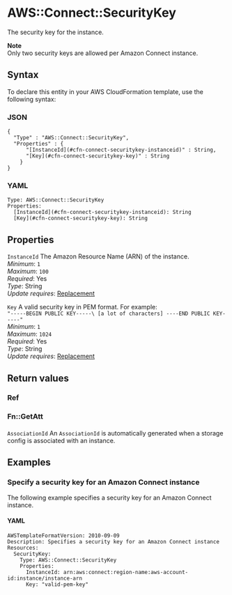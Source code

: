 # AWS::Connect::SecurityKey<a name="aws-resource-connect-securitykey"></a>

The security key for the instance\.

**Note**  
Only two security keys are allowed per Amazon Connect instance\.

## Syntax<a name="aws-resource-connect-securitykey-syntax"></a>

To declare this entity in your AWS CloudFormation template, use the following syntax:

### JSON<a name="aws-resource-connect-securitykey-syntax.json"></a>

```
{
  "Type" : "AWS::Connect::SecurityKey",
  "Properties" : {
      "[InstanceId](#cfn-connect-securitykey-instanceid)" : String,
      "[Key](#cfn-connect-securitykey-key)" : String
    }
}
```

### YAML<a name="aws-resource-connect-securitykey-syntax.yaml"></a>

```
Type: AWS::Connect::SecurityKey
Properties: 
  [InstanceId](#cfn-connect-securitykey-instanceid): String
  [Key](#cfn-connect-securitykey-key): String
```

## Properties<a name="aws-resource-connect-securitykey-properties"></a>

`InstanceId`  <a name="cfn-connect-securitykey-instanceid"></a>
The Amazon Resource Name \(ARN\) of the instance\.  
*Minimum*: `1`  
*Maximum*: `100`  
*Required*: Yes  
*Type*: String  
*Update requires*: [Replacement](https://docs.aws.amazon.com/AWSCloudFormation/latest/UserGuide/using-cfn-updating-stacks-update-behaviors.html#update-replacement)

`Key`  <a name="cfn-connect-securitykey-key"></a>
A valid security key in PEM format\. For example:  
`"-----BEGIN PUBLIC KEY-----\ [a lot of characters] ----END PUBLIC KEY-----"`  
*Minimum*: `1`  
*Maximum*: `1024`  
*Required*: Yes  
*Type*: String  
*Update requires*: [Replacement](https://docs.aws.amazon.com/AWSCloudFormation/latest/UserGuide/using-cfn-updating-stacks-update-behaviors.html#update-replacement)

## Return values<a name="aws-resource-connect-securitykey-return-values"></a>

### Ref<a name="aws-resource-connect-securitykey-return-values-ref"></a>

### Fn::GetAtt<a name="aws-resource-connect-securitykey-return-values-fn--getatt"></a>

#### <a name="aws-resource-connect-securitykey-return-values-fn--getatt-fn--getatt"></a>

`AssociationId`  <a name="AssociationId-fn::getatt"></a>
An `AssociationId` is automatically generated when a storage config is associated with an instance\.

## Examples<a name="aws-resource-connect-securitykey--examples"></a>



### Specify a security key for an Amazon Connect instance<a name="aws-resource-connect-securitykey--examples--Specify_a_security_key_for_an_Amazon_Connect_instance"></a>

The following example specifies a security key for an Amazon Connect instance\.

#### YAML<a name="aws-resource-connect-securitykey--examples--Specify_a_security_key_for_an_Amazon_Connect_instance--yaml"></a>

```
AWSTemplateFormatVersion: 2010-09-09
Description: Specifies a security key for an Amazon Connect instance
Resources:
  SecurityKey:
    Type: AWS::Connect::SecurityKey
    Properties:
      InstanceId: arn:aws:connect:region-name:aws-account-id:instance/instance-arn
      Key: "valid-pem-key"
```